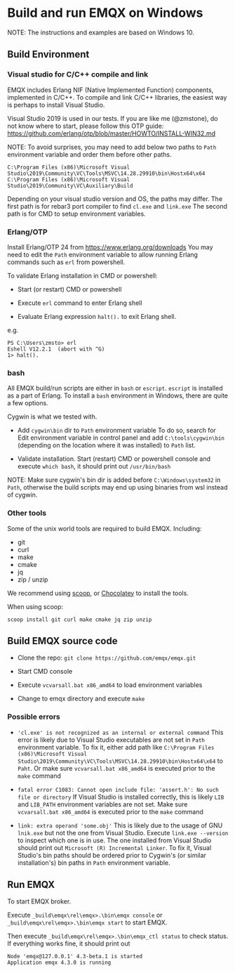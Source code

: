 # Build and run EMQX on Windows

NOTE: The instructions and examples are based on Windows 10.

## Build Environment

### Visual studio for C/C++ compile and link

EMQX includes Erlang NIF (Native Implemented Function) components, implemented
in C/C++. To compile and link C/C++ libraries, the easiest way is perhaps to
install Visual Studio.

Visual Studio 2019 is used in our tests.
If you are like me (@zmstone), do not know where to start,
please follow this OTP guide:
https://github.com/erlang/otp/blob/master/HOWTO/INSTALL-WIN32.md

NOTE: To avoid surprises, you may need to add below two paths to `Path` environment variable
and order them before other paths.

```
C:\Program Files (x86)\Microsoft Visual Studio\2019\Community\VC\Tools\MSVC\14.28.29910\bin\Hostx64\x64
C:\Program Files (x86)\Microsoft Visual Studio\2019\Community\VC\Auxiliary\Build
```

Depending on your visual studio version and OS, the paths may differ.
The first path is for rebar3 port compiler to find `cl.exe` and `link.exe`
The second path is for CMD to setup environment variables.

### Erlang/OTP

Install Erlang/OTP 24 from https://www.erlang.org/downloads
You may need to edit the `Path` environment variable to allow running
Erlang commands such as `erl` from powershell.

To validate Erlang installation in CMD or powershell:

* Start (or restart) CMD or powershell

* Execute `erl` command to enter Erlang shell

* Evaluate Erlang expression `halt().` to exit Erlang shell.

e.g.

```
PS C:\Users\zmsto> erl
Eshell V12.2.1  (abort with ^G)
1> halt().
```

### bash

All EMQX build/run scripts are either in `bash` or `escript`.
`escript` is installed as a part of Erlang. To install a `bash`
environment in Windows, there are quite a few options.

Cygwin is what we tested with.

* Add `cygwin\bin` dir to `Path` environment variable
  To do so, search for Edit environment variable in control panel and
  add `C:\tools\cygwin\bin` (depending on the location where it was installed)
  to `Path` list.

* Validate installation.
  Start (restart) CMD or powershell console and execute `which bash`, it should
  print out `/usr/bin/bash`

NOTE: Make sure cygwin's bin dir is added before `C:\Windows\system32` in `Path`,
otherwise the build scripts may end up using binaries from wsl instead of cygwin.

### Other tools

Some of the unix world tools are required to build EMQX.  Including:

* git
* curl
* make
* cmake
* jq
* zip / unzip

We recommend using [scoop](https://scoop.sh/), or [Chocolatey](https://chocolatey.org/install) to install the tools.

When using scoop:

```
scoop install git curl make cmake jq zip unzip
```

## Build EMQX source code

* Clone the repo: `git clone https://github.com/emqx/emqx.git`

* Start CMD console

* Execute `vcvarsall.bat x86_amd64` to load environment variables

* Change to emqx directory and execute `make`

### Possible errors

* `'cl.exe' is not recognized as an internal or external command`
  This error is likely due to Visual Studio executables are not set in `Path` environment variable.
  To fix it, either add path like `C:\Program Files (x86)\Microsoft Visual Studio\2019\Community\VC\Tools\MSVC\14.28.29910\bin\Hostx64\x64`
  to `Paht`. Or make sure `vcvarsall.bat x86_amd64` is executed prior to the `make` command

* `fatal error C1083: Cannot open include file: 'assert.h': No such file or directory`
  If Visual Studio is installed correctly, this is likely `LIB` and `LIB_PATH` environment
  variables are not set. Make sure `vcvarsall.bat x86_amd64` is executed prior to the `make` command

* `link: extra operand 'some.obj'`
  This is likely due to the usage of GNU `lnik.exe` but not the one from Visual Studio.
  Execute `link.exe --version` to inspect which one is in use. The one installed from
  Visual Studio should print out `Microsoft (R) Incremental Linker`.
  To fix it, Visual Studio's bin paths should be ordered prior to Cygwin's (or similar installation's)
  bin paths in `Path` environment variable.

## Run EMQX

To start EMQX broker.

Execute `_build\emqx\rel\emqx>.\bin\emqx console` or `_build\emqx\rel\emqx>.\bin\emqx start` to start EMQX.

Then execute `_build\emqx\rel\emqx>.\bin\emqx_ctl status` to check status.
If everything works fine, it should print out

```
Node 'emqx@127.0.0.1' 4.3-beta.1 is started
Application emqx 4.3.0 is running
```
